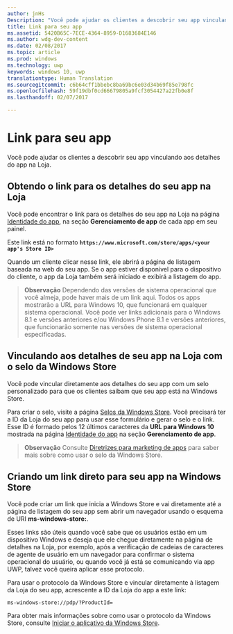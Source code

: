 ```yaml
---
author: jnHs
Description: "Você pode ajudar os clientes a descobrir seu app vinculando aos detalhes do app na Loja."
title: Link para seu app
ms.assetid: 5420B65C-7ECE-4364-8959-D1683684E146
ms.author: wdg-dev-content
ms.date: 02/08/2017
ms.topic: article
ms.prod: windows
ms.technology: uwp
keywords: windows 10, uwp
translationtype: Human Translation
ms.sourcegitcommit: c6b64cff1bbebc8ba69bc6e03d34b69f85e798fc
ms.openlocfilehash: 59f19dbf0cd66679805a9fcf3054427a22fb0e8f
ms.lasthandoff: 02/07/2017

---
```


# <a name="link-to-your-app"></a>Link para seu app


Você pode ajudar os clientes a descobrir seu app vinculando aos detalhes do app na Loja.

## <a name="getting-the-link-to-your-apps-store-listing"></a>Obtendo o link para os detalhes do seu app na Loja


Você pode encontrar o link para os detalhes do seu app na Loja na página [Identidade do app](view-app-identity-details.md), na seção **Gerenciamento de app** de cada app em seu painel.

Este link está no formato **`https://www.microsoft.com/store/apps/<your app's Store ID>`**

Quando um cliente clicar nesse link, ele abrirá a página de listagem baseada na web do seu app. Se o app estiver disponível para o dispositivo do cliente, o app da Loja também será iniciado e exibirá a listagem do app.

> **Observação**  Dependendo das versões de sistema operacional que você almeja, pode haver mais de um link aqui. Todos os apps mostrarão a URL para Windows 10, que funcionará em qualquer sistema operacional. Você pode ver links adicionais para o Windows 8.1 e versões anteriores e/ou Windows Phone 8.1 e versões anteriores, que funcionarão somente nas versões de sistema operacional especificadas.

 

## <a name="linking-to-your-apps-store-listing-with-the-windows-store-badge"></a>Vinculando aos detalhes de seu app na Loja com o selo da Windows Store


Você pode vincular diretamente aos detalhes do seu app com um selo personalizado para que os clientes saibam que seu app está na Windows Store.

Para criar o selo, visite a página [Selos da Windows Store](http://go.microsoft.com/fwlink/p/?LinkID=534236). Você precisará ter a ID da Loja do seu app para usar esse formulário e gerar o selo e o link. Esse ID é formado pelos 12 últimos caracteres da **URL para Windows 10** mostrada na página [Identidade do app](view-app-identity-details.md) na seção **Gerenciamento de app**.

> **Observação**  Consulte [Diretrizes para marketing de apps](app-marketing-guidelines.md) para saber mais sobre como usar o selo da Windows Store.

 

## <a name="linking-directly-to-your-app-in-the-windows-store"></a>Criando um link direto para seu app na Windows Store


Você pode criar um link que inicia a Windows Store e vai diretamente até a página de listagem do seu app sem abrir um navegador usando o esquema de URI **ms-windows-store:**.

Esses links são úteis quando você sabe que os usuários estão em um dispositivo Windows e deseja que ele chegue diretamente na página de detalhes na Loja, por exemplo, após a verificação de cadeias de caracteres de agente de usuário em um navegador para confirmar o sistema operacional do usuário, ou quando você já está se comunicando via app UWP, talvez você queira aplicar esse protocolo.

Para usar o protocolo da Windows Store e vincular diretamente à listagem da Loja do seu app, acrescente a ID da Loja do app a este link:

`ms-windows-store://pdp/?ProductId=`

Para obter mais informações sobre como usar o protocolo da Windows Store, consulte [Iniciar o aplicativo da Windows Store](../launch-resume/launch-store-app.md).

 

 






